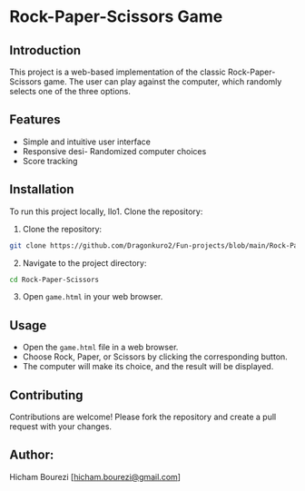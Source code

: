 # Rock-Paper-Scissors Game

## Introduction
This project is a web-based implementation of the classic Rock-Paper-Scissors game. The user can play against the computer, which randomly selects one of the three options.


## Features
- Simple and intuitive user interface
- Responsive desi- Randomized computer choices
- Score tracking

## Installation
To run this project locally,
llo1. Clone the repository:
1. Clone the repository:
  ```sh
  git clone https://github.com/Dragonkuro2/Fun-projects/blob/main/Rock-Paper-Scissors.git
  ```
2. Navigate to the project directory:
  ```sh
  cd Rock-Paper-Scissors
  ```
3. Open `game.html` in your web browser.

## Usage
- Open the `game.html` file in a web browser.
- Choose Rock, Paper, or Scissors by clicking the corresponding button.
- The computer will make its choice, and the result will be displayed.

## Contributing
Contributions are welcome! Please fork the repository and create a pull request with your changes.

## Author:
Hicham Bourezi [hicham.bourezi@gmail.com]
